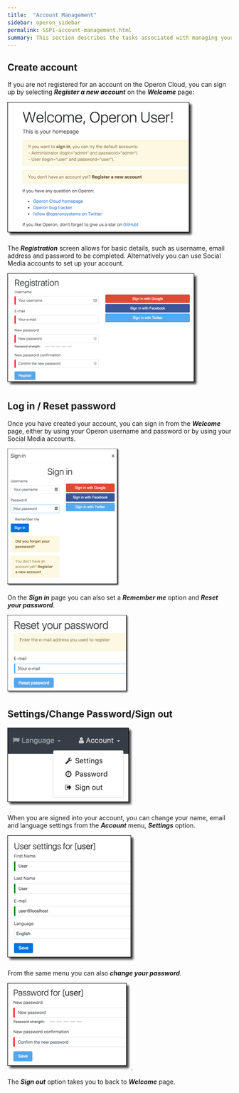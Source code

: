 ```yaml
---
title:  "Account Management"
sidebar: operon_sidebar
permalink: SSP1-account-management.html
summary: This section describes the tasks associated with managing your Operon account.
---
```


## Create account
If you are not registered for an account on the Operon Cloud, you can sign up by selecting ***Register a new account*** on the ***Welcome*** page:

<img src="\images\self_service_welcome.png" alt="Welcome Page">

The ***Registration*** screen allows for basic details, such as username, email address and password to be completed. Alternatively you can use Social Media accounts to set up your account.

<img src="\images\self_service_register.png" alt="Register">

## Log in / Reset password
Once you have created your account, you can sign in from the ***Welcome*** page, either by using your Operon username and password or by using your Social Media accounts.

<img src="\images\self_service_sign_in.png" alt="Sign in">

On the ***Sign in*** page you can also set a ***Remember me*** option and ***Reset your password***.

<img src="\images\self_service_reset_password.png" alt="Reset password">

## Settings/Change Password/Sign out

<img src="\images\self_service_account_menu.png" alt="Account menu">

When you are signed into your account, you can change your name, email and language settings from the ***Account*** menu, ***Settings*** option.

<img src="\images\self_service_user_settings.png" alt="Settings">

From the same menu you can also ***change your password***.

<img src="\images\self_service_change_password.png" alt="Change Password">.

The ***Sign out*** option takes you to back to ***Welcome*** page.
